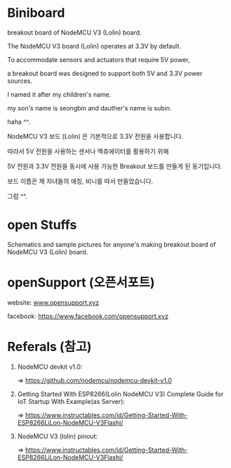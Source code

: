 # Biniboard

breakout board of NodeMCU V3 (Lolin) board.














The NodeMCU V3 board (Lolin) operates at 3.3V by default.



To accommodate sensors and actuators that require 5V power,



a breakout board was designed to support both 5V and 3.3V power sources.






I named it after my children's name.



my son's name is seongbin and dauther's name is subin.





haha ^^.















NodeMCU V3 보드 (Lolin) 은 기본적으로 3.3V 전원을 사용합니다.



따라서 5V 전원을 사용하는 센서나 액츄에이터를 활용하기 위해



5V 전원과 3.3V 전원을 동시에 사용 가능한 Breakout 보드를 만들게 된 동기입니다.




보드 이름은 제 자녀들의 애칭, 비니를 따서 만들었습니다.




그럼 ^^.








# open Stuffs


Schematics and sample pictures for anyone's making breakout board of NodeMCU V3 (Lolin) board.






# openSupport (오픈서포트)

website: www.opensupport.xyz


facebook: https://www.facebook.com/opensupport.xyz




# Referals (참고)



1. NodeMCU devkit v1.0:


   => https://github.com/nodemcu/nodemcu-devkit-v1.0



2. Getting Started With ESP8266(Lolin NodeMCU V3) Complete Guide for IoT Startup With Example(as Server):


    => https://www.instructables.com/id/Getting-Started-With-ESP8266LiLon-NodeMCU-V3Flashi/



3. NodeMCU V3 (lolin) pinout:


    => https://www.instructables.com/id/Getting-Started-With-ESP8266LiLon-NodeMCU-V3Flashi/





